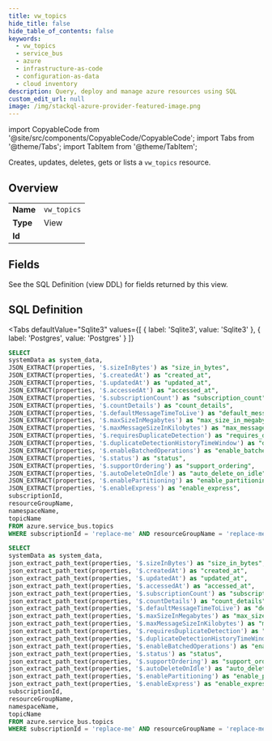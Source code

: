 ```yaml
--- 
title: vw_topics
hide_title: false
hide_table_of_contents: false
keywords:
  - vw_topics
  - service_bus
  - azure
  - infrastructure-as-code
  - configuration-as-data
  - cloud inventory
description: Query, deploy and manage azure resources using SQL
custom_edit_url: null
image: /img/stackql-azure-provider-featured-image.png
---
```


import CopyableCode from '@site/src/components/CopyableCode/CopyableCode';
import Tabs from '@theme/Tabs';
import TabItem from '@theme/TabItem';

Creates, updates, deletes, gets or lists a <code>vw_topics</code> resource.

## Overview
<table><tbody>
<tr><td><b>Name</b></td><td><code>vw_topics</code></td></tr>
<tr><td><b>Type</b></td><td>View</td></tr>
<tr><td><b>Id</b></td><td><CopyableCode code="azure.service_bus.vw_topics" /></td></tr>
</tbody></table>

## Fields

See the SQL Definition (view DDL) for fields returned by this view.

## SQL Definition

<Tabs
defaultValue="Sqlite3"
values={[
{ label: 'Sqlite3', value: 'Sqlite3' },
{ label: 'Postgres', value: 'Postgres' }
]}
>
<TabItem value="Sqlite3">

```sql
SELECT
systemData as system_data,
JSON_EXTRACT(properties, '$.sizeInBytes') as "size_in_bytes",
JSON_EXTRACT(properties, '$.createdAt') as "created_at",
JSON_EXTRACT(properties, '$.updatedAt') as "updated_at",
JSON_EXTRACT(properties, '$.accessedAt') as "accessed_at",
JSON_EXTRACT(properties, '$.subscriptionCount') as "subscription_count",
JSON_EXTRACT(properties, '$.countDetails') as "count_details",
JSON_EXTRACT(properties, '$.defaultMessageTimeToLive') as "default_message_time_to_live",
JSON_EXTRACT(properties, '$.maxSizeInMegabytes') as "max_size_in_megabytes",
JSON_EXTRACT(properties, '$.maxMessageSizeInKilobytes') as "max_message_size_in_kilobytes",
JSON_EXTRACT(properties, '$.requiresDuplicateDetection') as "requires_duplicate_detection",
JSON_EXTRACT(properties, '$.duplicateDetectionHistoryTimeWindow') as "duplicate_detection_history_time_window",
JSON_EXTRACT(properties, '$.enableBatchedOperations') as "enable_batched_operations",
JSON_EXTRACT(properties, '$.status') as "status",
JSON_EXTRACT(properties, '$.supportOrdering') as "support_ordering",
JSON_EXTRACT(properties, '$.autoDeleteOnIdle') as "auto_delete_on_idle",
JSON_EXTRACT(properties, '$.enablePartitioning') as "enable_partitioning",
JSON_EXTRACT(properties, '$.enableExpress') as "enable_express",
subscriptionId,
resourceGroupName,
namespaceName,
topicName
FROM azure.service_bus.topics
WHERE subscriptionId = 'replace-me' AND resourceGroupName = 'replace-me' AND namespaceName = 'replace-me';
```

</TabItem>
<TabItem value="Postgres">

```sql
SELECT
systemData as system_data,
json_extract_path_text(properties, '$.sizeInBytes') as "size_in_bytes",
json_extract_path_text(properties, '$.createdAt') as "created_at",
json_extract_path_text(properties, '$.updatedAt') as "updated_at",
json_extract_path_text(properties, '$.accessedAt') as "accessed_at",
json_extract_path_text(properties, '$.subscriptionCount') as "subscription_count",
json_extract_path_text(properties, '$.countDetails') as "count_details",
json_extract_path_text(properties, '$.defaultMessageTimeToLive') as "default_message_time_to_live",
json_extract_path_text(properties, '$.maxSizeInMegabytes') as "max_size_in_megabytes",
json_extract_path_text(properties, '$.maxMessageSizeInKilobytes') as "max_message_size_in_kilobytes",
json_extract_path_text(properties, '$.requiresDuplicateDetection') as "requires_duplicate_detection",
json_extract_path_text(properties, '$.duplicateDetectionHistoryTimeWindow') as "duplicate_detection_history_time_window",
json_extract_path_text(properties, '$.enableBatchedOperations') as "enable_batched_operations",
json_extract_path_text(properties, '$.status') as "status",
json_extract_path_text(properties, '$.supportOrdering') as "support_ordering",
json_extract_path_text(properties, '$.autoDeleteOnIdle') as "auto_delete_on_idle",
json_extract_path_text(properties, '$.enablePartitioning') as "enable_partitioning",
json_extract_path_text(properties, '$.enableExpress') as "enable_express",
subscriptionId,
resourceGroupName,
namespaceName,
topicName
FROM azure.service_bus.topics
WHERE subscriptionId = 'replace-me' AND resourceGroupName = 'replace-me' AND namespaceName = 'replace-me';
```

</TabItem>
</Tabs>
